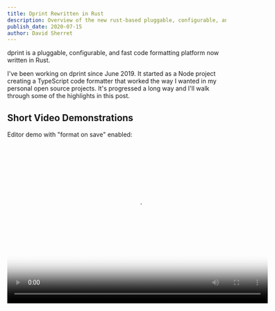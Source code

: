 ```yaml
---
title: Dprint Rewritten in Rust
description: Overview of the new rust-based pluggable, configurable, and fast code formatting platform.
publish_date: 2020-07-15
author: David Sherret
---
```


dprint is a pluggable, configurable, and fast code formatting platform now written in Rust.

I've been working on dprint since June 2019. It started as a Node project creating a TypeScript code formatter that worked the way I wanted in my personal open source projects. It's progressed a long way and I'll walk through some of the highlights in this post.

## Short Video Demonstrations

Editor demo with "format on save" enabled:

<video width="600" height="366" poster="/videos/editor-demo-thumbnail.png" controls>
    <source src="/videos/editor-demo.mp4" type="video/mp4">
    <p>Your browser doesn't support HTML5 video. See video <a href="/videos/editor-demo.mp4">here</a>.
</video>

CLI demo:

<video width="600" height="366" poster="/videos/cli-demo-thumbnail.png" controls>
    <source src="/videos/cli-demo.mp4" type="video/mp4">
    <p>Your browser doesn't support HTML5 video. See video <a href="/videos/cli-demo.mp4">here</a>.
</video>

## Single Executable

dprint is distributed as a single executable with no dependencies. You may build it from the source or install it using one of the methods outlined on the [install page](/install).

## WebAssembly Formatter Plugins

The dprint CLI (command line interface/executable) has no knowledge of how to format code in a specific language. This is left up to the plugins. For example, if you want to format JSON code then you must specify to use a JSON code formatting plugin.

Plugins are specified per codebase in a configuration file (_.dprintrc.json_) found at the root directory or `config` folder of a codebase.

```json
{
  // ...omitted...
  "plugins": [
    // these may be urls or file paths
    "https://plugins.dprint.dev/typescript-x.x.x.wasm", // supports TypeScript and JavaScript
    "https://plugins.dprint.dev/json-x.x.x.wasm",
    "https://plugins.dprint.dev/rustfmt-x.x.x.wasm",
    "https://plugins.dprint.dev/markdown-x.x.x.wasm"
  ]
}
```

As you can see above, plugins are distributed as WebAssembly files. This means they're portable across systems and run sandboxed when executed. Plugins have no network or file system access—they only receive text to format and provide a text result.

On first run, dprint will take a few seconds to download, compile, and cache the specified plugins in parallel. After that, they load in about 5-40ms on my machine depending on the plugin size.

## Language Support (Plugins)

- [Typescript / JavaScript](/plugins/typescript)
- [JSON](/plugins/json)
- [Markdown](/plugins/markdown)
- [Rust](/plugins/rustfmt) via Rustfmt

More languages will be added over time.

## Performance

dprint is the fastest code formatter for TypeScript, JSON, and Markdown code that I know of.

For example, [Deno](https://deno.land/) recently switched from prettier to dprint for their internal code formatting and TypeScript, JSON, and Markdown formatting time dropped from **14.7s** to **2.2s** on my machine.

## Using Plugins Outside the CLI

Since dprint plugins are distributed as WebAssembly files, they have the added benefit of being usable in other environments such as the browser.

For example, this code uses the Rustfmt dprint plugin to format Rust code in Deno:

```ts
// documentation: https://doc.deno.land/https/dprint.dev/formatter/v2.ts
import { createStreaming } from "https://dprint.dev/formatter/v2.ts";

const globalConfig = {
    indentWidth: 2,
    lineWidth: 80,
};
const rustFormatter = await createStreaming(
    fetch("https://plugins.dprint.dev/rustfmt-x.x.x.wasm"),
);

rustFormatter.setConfig(globalConfig, { brace_style: "AlwaysNextLine" });

// outputs "fn test()\n{\n  println!("test")\n}\n"
console.log(rustFormatter.formatText("file.rs", "fn test() {println!(\"test\")}"));
```

## Configuration

The amount of configuration a plugin offers is up to the plugin itself. A plugin may have zero configuration or a lot. The existing plugins are highly configurable to allow you to format code closer to your preferences rather than my prescriptions.

Here's an example of how a `.dprintrc.json` file might look like:

```json
{
  "$schema": "https://dprint.dev/schemas/v0.json",
  "projectType": "openSource",
  "lineWidth": 160,
  "typescript": {
    "arrowFunction.useParentheses": "preferNone",
    "bracePosition": "nextLine",
    "preferHanging": true,
    "semiColons": "asi",
    "singleBodyPosition": "nextLine"
  },
  "json": {
    "indentWidth": 2
  },
  "includes": [
    "**/*.{ts,tsx,js,jsx,json,md,rs}"
  ],
  "excludes": [
    "**/node_modules",
    "**/dist",
    "**/target",
    "**/*-lock.json"
  ],
  "plugins": [
    "https://plugins.dprint.dev/typescript-x.x.x.wasm",
    "https://plugins.dprint.dev/json-x.x.x.wasm",
    "https://plugins.dprint.dev/rustfmt-x.x.x.wasm",
    "https://plugins.dprint.dev/markdown-x.x.x.wasm"
  ]
}
```

To help create a `.dprintrc.json` file in your codebase, you may consider running the `dprint init` command.

## Extending Configurations

You may extend other configuration files by specifying an `extends` property. This may be a file path, URL, or relative path (remote configuration may extend other configuration files via a relative path).

<!-- dprint-ignore -->

```json
{
  "extends": "https://dprint.dev/path/to/config/file.v1.json",
  // ...omitted...
}
```

Referencing multiple configuration files is also supported. These should be ordered by precedence:

```json
{
  "extends": [
    "https://dprint.dev/path/to/config/file.v1.json",
    "https://dprint.dev/path/to/config/other.v1.json"
  ]
}
```

## Opinionated Configuration

The decision to use an opinionated configuration is one you can make within dprint itself. dprint provides a way to distribute "locked" configurations.

This can be done by specifying a `"locked": true` property on the plugin's configuration.

For example, say the following configuration file was hosted at `https://dprint.dev/configs/my-config.json`:

```json
{
  "$schema": "https://dprint.dev/schemas/v0.json",
  "typescript": {
    "locked": true, // note this property
    "lineWidth": 80,
    "indentWidth": 2,
    "useTabs": false,
    "quoteStyle": "preferSingle",
    "binaryExpression.operatorPosition": "sameLine"
  },
  "json": {
    "locked": true, // note this property
    "lineWidth": 80,
    "indentWidth": 2,
    "useTabs": false
  }
}
```

This would allow people to use it like so:

```json
{
  "$schema": "https://dprint.dev/schemas/v0.json",
  "extends": "https://dprint.dev/configs/my-config.json",
  "plugins": [
    "https://plugins.dprint.dev/typescript-x.x.x.wasm",
    "https://plugins.dprint.dev/json-x.x.x.wasm"
  ]
}
```

But consumers specifying properties in the `"typescript"` or `"json"` objects of their config file would cause an error when running in the CLI:

```json
{
  "$schema": "https://dprint.dev/schemas/v0.json",
  "extends": "https://dprint.dev/configs/my-config.json",
  "typescript": {
    "useBraces": "always" // error, "typescript" config was locked
  },
  "json": {
    "lineWidth": 120 // error, "json" config was locked
  },
  "plugins": [
    "https://plugins.dprint.dev/typescript-x.x.x.wasm",
    "https://plugins.dprint.dev/json-x.x.x.wasm"
  ]
}
```

For more information on configuration files beyond what's outlined here, see the [configuration documentation](/config).

## Opinionated White-Labeled Binaries

If you wish to have an opinionated white-labeled binaries locked to a specific configuration for your company, please [get in touch](/contact) as I will offer this as a separate service.

## Sponsorship Requirement for Commercial Maintainers

dprint is and will always be free for formatting open source projects whose primary maintainer is not a for-profit company. Unfortunately dprint's growth isn't sustainable without support from for-profit companies and this support would help drive this project forward. If you wish to use dprint on a code base whose primary maintainer is a for-profit company or individual, then you must sponsor the project. See [https://dprint.dev/sponsor](https://dprint.dev/sponsor) for more details. _Edit:_ The CLI is now open source, so this requirement no longer exists.

## Future

dprint is still in the early stages, so there's still a lot of work to do. Overall, the main goals are to...

1. Continue improving support for existing languages.
2. Expand support to other languages.
3. Develop debugging and analysis tools to make dprint faster and speed up development.
4. Improve the underlying core algorithm to support more scenarios.

Thanks for reading!
